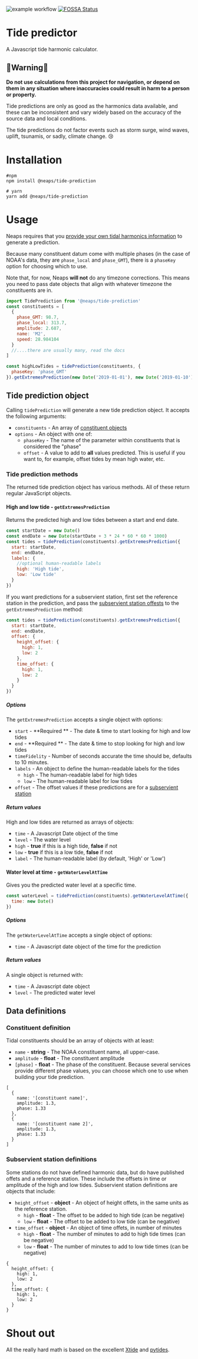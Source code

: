 ![example workflow](https://github.com/neaps/tide-predictor/actions/workflows/test.yml/badge.svg) [![FOSSA Status](https://app.fossa.com/api/projects/git%2Bgithub.com%2Fneaps%2Ftide-predictor.svg?type=shield)](https://app.fossa.com/projects/git%2Bgithub.com%2Fneaps%2Ftide-predictor?ref=badge_shield)

# Tide predictor

A Javascript tide harmonic calculator.

<!-- START DOCS -->

## 🚨Warning🚨

**Do not use calculations from this project for navigation, or depend on them in any situation where inaccuracies could result in harm to a person or property.**

Tide predictions are only as good as the harmonics data available, and these can be inconsistent and vary widely based on the accuracy of the source data and local conditions.

The tide predictions do not factor events such as storm surge, wind waves, uplift, tsunamis, or sadly, climate change. 😢

# Installation

```
#npm
npm install @neaps/tide-prediction

# yarn
yarn add @neaps/tide-prediction

```

# Usage

Neaps requires that you [provide your own tidal harmonics information](#constituent-object) to generate a prediction.

Because many constituent datum come with multiple phases (in the case of NOAA's data, they are `phase_local` and `phase_GMT`), there is a `phaseKey` option for choosing which to use.

Note that, for now, Neaps **will not** do any timezone corrections. This means you need to pass date objects that align with whatever timezone the constituents are in.

```javascript
import TidePrediction from '@neaps/tide-prediction'
const constituents = [
  {
    phase_GMT: 98.7,
    phase_local: 313.7,
    amplitude: 2.687,
    name: 'M2',
    speed: 28.984104
  }
  //....there are usually many, read the docs
]

const highLowTides = tidePrediction(constituents, {
  phaseKey: 'phase_GMT'
}).getExtremesPrediction(new Date('2019-01-01'), new Date('2019-01-10'))
```

## Tide prediction object

Calling `tidePrediction` will generate a new tide prediction object. It accepts the following arguments:

- `constituents` - An array of [constituent objects](#constituent-object)
- `options` - An object with one of:
  - `phaseKey` - The name of the parameter within constituents that is considered the "phase"
  - `offset` - A value to add to **all** values predicted. This is useful if you want to, for example, offset tides by mean high water, etc.

### Tide prediction methods

The returned tide prediction object has various methods. All of these return regular JavaScript objects.

#### High and low tide - `getExtremesPrediction`

Returns the predicted high and low tides between a start and end date.

```javascript
const startDate = new Date()
const endDate = new Date(startDate + 3 * 24 * 60 * 60 * 1000)
const tides = tidePrediction(constituents).getExtremesPrediction({
  start: startDate,
  end: endDate,
  labels: {
    //optional human-readable labels
    high: 'High tide',
    low: 'Low tide'
  }
})
```

If you want predictions for a subservient station, first set the reference station in the prediction, and pass the [subservient station offests](#subservient-station) to the `getExtremesPrediction` method:

```javascript
const tides = tidePrediction(constituents).getExtremesPrediction({
  start: startDate,
  end: endDate,
  offset: {
    height_offset: {
      high: 1,
      low: 2
    },
    time_offset: {
      high: 1,
      low: 2
    }
  }
})
```

##### Options

The `getExtremesPrediction` accepts a single object with options:

- `start` - **Required ** - The date & time to start looking for high and low tides
- `end` - **Required ** - The date & time to stop looking for high and low tides
- `timeFidelity` - Number of seconds accurate the time should be, defaults to 10 minutes.
- `labels` - An object to define the human-readable labels for the tides
  - `high` - The human-readable label for high tides
  - `low` - The human-readable label for low tides
- `offset` - The offset values if these predictions are for a [subservient station](#subservient-station)

##### Return values

High and low tides are returned as arrays of objects:

- `time` - A Javascript Date object of the time
- `level` - The water level
- `high` - **true** if this is a high tide, **false** if not
- `low` - **true** if this is a low tide, **false** if not
- `label` - The human-readable label (by default, 'High' or 'Low')

#### Water level at time - `getWaterLevelAtTime`

Gives you the predicted water level at a specific time.

```javascript
const waterLevel = tidePrediction(constituents).getWaterLevelAtTime({
  time: new Date()
})
```

##### Options

The `getWaterLevelAtTime` accepts a single object of options:

- `time` - A Javascript date object of the time for the prediction

##### Return values

A single object is returned with:

- `time` - A Javascript date object
- `level` - The predicted water level

## Data definitions

### <a name="constituent-object"></a>Constituent definition

Tidal constituents should be an array of objects with at least:

- `name` - **string** - The NOAA constituent name, all upper-case.
- `amplitude` - **float** - The constituent amplitude
- `[phase]` - **float** - The phase of the constituent. Because several services provide different phase values, you can choose which one to use when building your tide prediction.

```
[
  {
    name: '[constituent name]',
    amplitude: 1.3,
    phase: 1.33
  },
  {
    name: '[constituent name 2]',
    amplitude: 1.3,
    phase: 1.33
  }
]
```

### <a name="subservient-station"></a>Subservient station definitions

Some stations do not have defined harmonic data, but do have published offets and a reference station. These include the offsets in time or amplitude of the high and low tides. Subservient station definitions are objects that include:

- `height_offset` - **object** - An object of height offets, in the same units as the reference station.
  - `high` - **float** - The offset to be added to high tide (can be negative)
  - `low` - **float** - The offset to be added to low tide (can be negative)
- `time_offset` - **object** - An object of time offets, in number of minutes
  - `high` - **float** - The number of minutes to add to high tide times (can be negative)
  - `low` - **float** - The number of minutes to add to low tide times (can be negative)

```
{
  height_offset: {
    high: 1,
    low: 2
  },
  time_offset: {
    high: 1,
    low: 2
  }
}
```

# Shout out

All the really hard math is based on the excellent [Xtide](https://flaterco.com/xtide) and [pytides](https://github.com/sam-cox/pytides).

